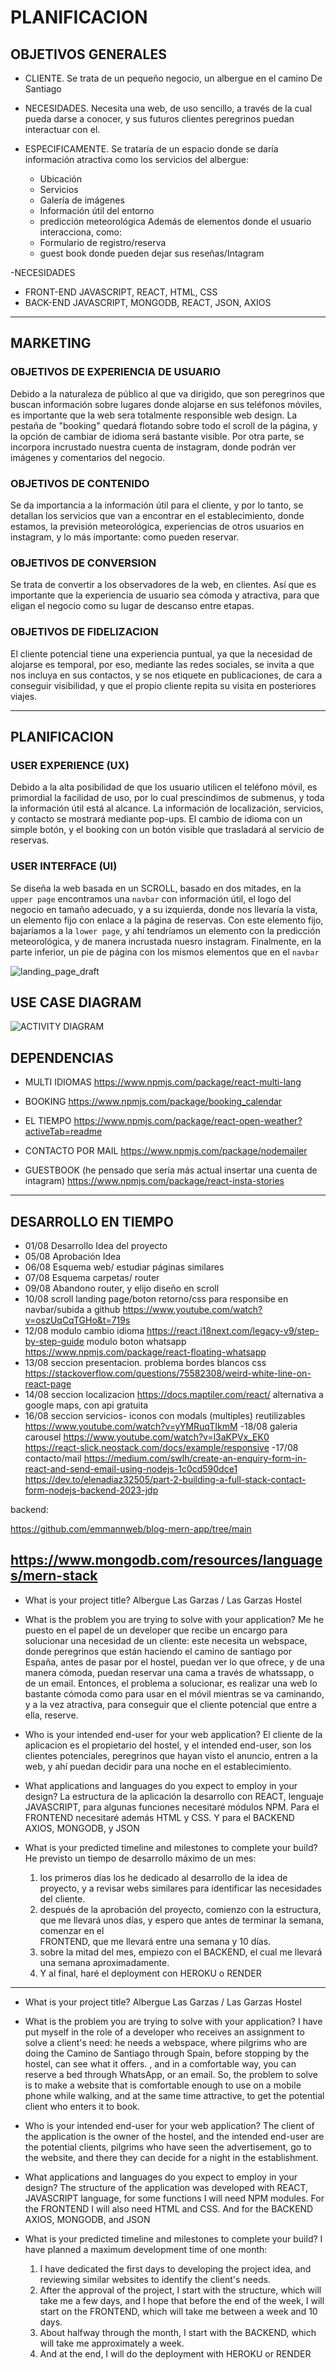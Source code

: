 # PLANIFICACION 

## OBJETIVOS GENERALES

- CLIENTE. Se trata de un pequeño negocio, un albergue en el camino De Santiago
- NECESIDADES. Necesita una web, de uso sencillo, a través de la cual pueda darse a conocer, y sus futuros clientes peregrinos puedan interactuar con el.

- ESPECIFICAMENTE. Se trataría de un espacio donde se daría información atractiva como los servicios del albergue:
  * Ubicación
  * Servicios
  * Galería de imágenes
  * Información útil del entorno
  * predicción meteorológica
  Además de elementos donde el usuario interacciona, como:
  * Formulario de registro/reserva
  * guest book donde pueden dejar sus reseñas/Intagram

-NECESIDADES
  * FRONT-END JAVASCRIPT, REACT, HTML, CSS
  * BACK-END JAVASCRIPT, MONGODB, REACT, JSON, AXIOS
---
## MARKETING 

### OBJETIVOS DE EXPERIENCIA DE USUARIO
Debido a la naturaleza de público al que va dirigido, que son peregrinos que buscan información sobre lugares donde alojarse en sus teléfonos móviles, es importante que la web sera totalmente responsible web design.
La pestaña de "booking" quedará flotando sobre todo el scroll de la página, y la opción de cambiar de idioma será bastante visible.
Por otra parte, se incorpora incrustado nuestra cuenta de instagram, donde podrán ver imágenes y comentarios del negocio.

### OBJETIVOS DE CONTENIDO
Se da importancia a la información útil para el cliente, y por lo tanto, se detallan los servicios que van a encontrar en el establecimiento, donde estamos, la previsión meteorológica, experiencias de otros usuarios en instagram, y lo más importante: como pueden reservar.

### OBJETIVOS DE CONVERSION
Se trata de convertir a los observadores de la web, en clientes. Así que es importante que la experiencia de usuario sea cómoda y atractiva, para que eligan el negocio como su lugar de descanso entre etapas.

### OBJETIVOS DE FIDELIZACION
El cliente potencial tiene una experiencia puntual, ya que la necesidad de alojarse es temporal, por eso, mediante las redes sociales, se invita a que nos incluya en sus contactos, y se nos etiquete en publicaciones, de cara a conseguir visibilidad, y que el propio cliente repita su visita en posteriores viajes.

---
## PLANIFICACION

### USER EXPERIENCE (UX)
Debido a la alta posibilidad de que los usuario utilicen el teléfono móvil, es primordial la facilidad de uso, por lo cual prescindimos de submenus, y toda la información útil está al alcance. 
La información de localización, servicios, y contacto se mostrará mediante pop-ups. El cambio de idioma con un simple botón, y el booking con un botón visible que trasladará al servicio de reservas.

### USER INTERFACE (UI)
Se diseña la web basada en un SCROLL, basado en dos mitades, en la `upper page` encontramos una `navbar` con información útil, el logo del negocio en tamaño adecuado, y a su izquierda, donde nos llevaría la vista, un elemento fijo con enlace a la página de reservas.
Con este elemento fijo, bajaríamos a la `lower page`, y ahí tendríamos un elemento con la predicción meteorológica, y de manera incrustada nuesro instagram. Finalmente, en la parte inferior, un pie de página con los mismos elementos que en el `navbar`


![landing_page_draft](https://github.com/user-attachments/assets/6286c4f7-695f-4aea-b95a-1144e1263eb2)

## USE CASE DIAGRAM

![ACTIVITY DIAGRAM](https://github.com/user-attachments/assets/9a1f55ea-ee36-4099-bde9-aa78ea8b0ecf)

## DEPENDENCIAS

- MULTI IDIOMAS
https://www.npmjs.com/package/react-multi-lang

- BOOKING
https://www.npmjs.com/package/booking_calendar

- EL TIEMPO
https://www.npmjs.com/package/react-open-weather?activeTab=readme

- CONTACTO POR MAIL
https://www.npmjs.com/package/nodemailer

- GUESTBOOK (he pensado que sería más actual insertar una cuenta de intagram)
https://www.npmjs.com/package/react-insta-stories


---
## DESARROLLO EN TIEMPO

- 01/08 Desarrollo Idea del proyecto
- 05/08 Aprobación Idea
- 06/08 Esquema web/ estudiar páginas similares
- 07/08 Esquema carpetas/ router
- 09/08 Abandono router, y elijo diseño en scroll
- 10/08 scroll landing page/boton retorno/css para responsibe en navbar/subida a github
https://www.youtube.com/watch?v=oszUqCqTGHo&t=719s
- 12/08 modulo cambio idioma
https://react.i18next.com/legacy-v9/step-by-step-guide
 modulo boton whatsapp
https://www.npmjs.com/package/react-floating-whatsapp
- 13/08
seccion presentacion. problema bordes blancos css
https://stackoverflow.com/questions/75582308/weird-white-line-on-react-page
- 14/08 seccion localizacion
https://docs.maptiler.com/react/
alternativa a google maps, con api gratuita
- 16/08 seccion servicios- iconos con modals (multiples) reutilizables
https://www.youtube.com/watch?v=yYMRuqTIkmM
-18/08 galeria carousel
https://www.youtube.com/watch?v=l3aKPVx_EK0
https://react-slick.neostack.com/docs/example/responsive
-17/08 contacto/mail
https://medium.com/swlh/create-an-enquiry-form-in-react-and-send-email-using-nodejs-1c0cd590dce1
https://dev.to/elenadiaz32505/part-2-building-a-full-stack-contact-form-nodejs-backend-2023-jdp

backend:

https://github.com/emmannweb/blog-mern-app/tree/main

https://www.mongodb.com/resources/languages/mern-stack
---

- What is your project title?
Albergue Las Garzas / Las Garzas Hostel

- What is the problem you are trying to solve with your application? 
Me he puesto en el papel de un developer que recibe un encargo para solucionar una necesidad de un cliente: este necesita un webspace, donde peregrinos que están haciendo el camino de santiago por España, antes de pasar por el hostel, puedan ver lo que ofrece, y de una manera cómoda, puedan reservar una cama a través de whatssapp, o de un email. 
Entonces, el problema a solucionar, es realizar una web lo bastante cómoda como para usar en el móvil mientras se va caminando, y a la vez atractiva, para conseguir que el cliente potencial que entre a ella, reserve.

- Who is your intended end-user for your web application? 
El cliente de la aplicacion es el propietario del hostel, y el intended end-user, son los clientes potenciales, peregrinos que hayan visto el anuncio, entren a la web, y ahí puedan decidir para una noche en el establecimiento.

- What applications and languages do you expect to employ in your design?
La estructura de la aplicación la desarrollo con REACT, lenguaje JAVASCRIPT, para algunas funciones necesitaré módulos NPM.
Para el FRONTEND necesitaré además HTML y CSS.
Y para el BACKEND AXIOS, MONGODB, y JSON

- What is your predicted timeline and milestones to complete your build?
He previsto un tiempo de desarrollo máximo de un mes:

   1. los primeros días los he dedicado al desarrollo de la idea de proyecto, y a revisar webs similares para identificar las necesidades del cliente.
   2. después de la aprobación del proyecto, comienzo con la estructura, que me llevará unos días, y espero que antes de terminar la semana, comenzar en el     
      FRONTEND, que me llevará entre una semana y 10 días.
   3. sobre la mitad del mes, empiezo con el BACKEND, el cual me llevará una semana aproximadamente.
   4. Y al final, haré el deployment con HEROKU o RENDER
 
---

- What is your project title?
Albergue Las Garzas / Las Garzas Hostel

- What is the problem you are trying to solve with your application? 
I have put myself in the role of a developer who receives an assignment to solve a client's need: he needs a webspace, where pilgrims who are doing the Camino de Santiago through Spain, before stopping by the hostel, can see what it offers. , and in a comfortable way, you can reserve a bed through WhatsApp, or an email. 
So, the problem to solve is to make a website that is comfortable enough to use on a mobile phone while walking, and at the same time attractive, to get the potential client who enters it to book.

- Who is your intended end-user for your web application? 
The client of the application is the owner of the hostel, and the intended end-user are the potential clients, pilgrims who have seen the advertisement, go to the website, and there they can decide for a night in the establishment.

- What applications and languages do you expect to employ in your design?
The structure of the application was developed with REACT, JAVASCRIPT language, for some functions I will need NPM modules.
For the FRONTEND I will also need HTML and CSS.
And for the BACKEND AXIOS, MONGODB, and JSON

- What is your predicted timeline and milestones to complete your build?
I have planned a maximum development time of one month:

   1. I have dedicated the first days to developing the project idea, and reviewing similar websites to identify the client's needs.
   2. After the approval of the project, I start with the structure, which will take me a few days, and I hope that before the end of the week, I will start on 
     the FRONTEND, which will take me between a week and 10 days.
   3. About halfway through the month, I start with the BACKEND, which will take me approximately a week.
   4. And at the end, I will do the deployment with HEROKU or RENDER

